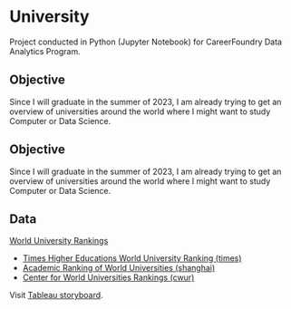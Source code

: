 # University
Project conducted in Python (Jupyter Notebook) for CareerFoundry Data Analytics Program.

## Objective
Since I will graduate in the summer of 2023, I am already trying to get an overview of universities around the world where I might want to study Computer or Data Science.

## Objective
Since I will graduate in the summer of 2023, I am already trying to get an overview of universities around the world where I might want to study Computer or Data Science.

## Data
[World University Rankings](https://www.kaggle.com/datasets/mylesoneill/world-university-rankings/versions/2?resource=download&select=timesData.csv)
* [Times Higher Educations World University Ranking (times)](https://www.timeshighereducation.com/world-university-rankings)
* [Academic Ranking of World Universities (shanghai)](http://www.shanghairanking.com/)
* [Center for World Universities Rankings (cwur)](http://cwur.org/)


Visit [Tableau storyboard](https://public.tableau.com/views/WorldsUniversities/WorldsUniversities?:language=en-US&publish=yes&:display_count=n&:origin=viz_share_link).
